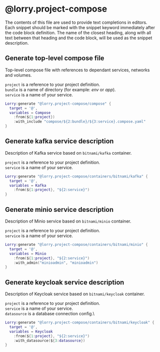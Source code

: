 # @lorry.project-compose

The contents of this file are used to provide text completions in editors. Each snippet should be marked with the snippet keyword immediately after the code block definition. The name of the closest heading, along with all text between that heading and the code block, will be used as the snippet description.

## Generate top-level compose file

Top-level compose file with references to dependant services, networks and volumes.

`project` is a reference to your project definition.\
`bundle` is a name of directory (for example: _env_ or _app_).\
`service` is a name of your service.

```lua snippet Lorry:generate "@lorry.project-compose/compose"
Lorry:generate "@lorry.project-compose/compose" {
  target = '@',
  variables = Compose
    :from(${1:project})
    :with_include "compose/${2:bundle}/${3:service}.compose.yaml"
}
```

## Generate kafka service description

Description of Kafka service based on `bitnami/kafka` container.

`project` is a reference to your project definition.\
`service` is a name of your service.

```lua snippet Lorry:generate "@lorry.project-compose/containers/bitnami/kafka"
Lorry:generate "@lorry.project-compose/containers/bitnami/kafka" {
  target = '@',
  variables = Kafka
    :from(${1:project}, "${2:service}")
}
```

## Generate minio service description

Description of Minio service based on `bitnami/minio` container.

`project` is a reference to your project definition.\
`service` is a name of your service.

```lua snippet Lorry:generate "@lorry.project-compose/containers/bitnami/minio"
Lorry:generate "@lorry.project-compose/containers/bitnami/minio" {
  target = '@',
  variables = Minio
    :from(${1:project}, "${2:service}")
    :with_admin("minioadmin", "minioadmin")
}
```

## Generate keycloak service description

Description of Keycloak service based on `bitnami/keycloak` container.

`project` is a reference to your project definition.\
`service` is a name of your service.\
`datasource` is a database connection config.\

```lua snippet Lorry:generate "@lorry.project-compose/containers/bitnami/keycloak"
Lorry:generate "@lorry.project-compose/containers/bitnami/keycloak" {
  target = '@',
  variables = Keycloak
    :from(${1:project}, "${2:service}")
    :with_datasource(${3:datasource})
}
```
